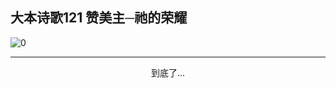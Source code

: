 
## 大本诗歌121 赞美主─祂的荣耀

<img alt="0" data-original="/data/d0197/0">

---

<p style="text-align: center">到底了...</p>

<script src="/js/dist-view.js"></script>